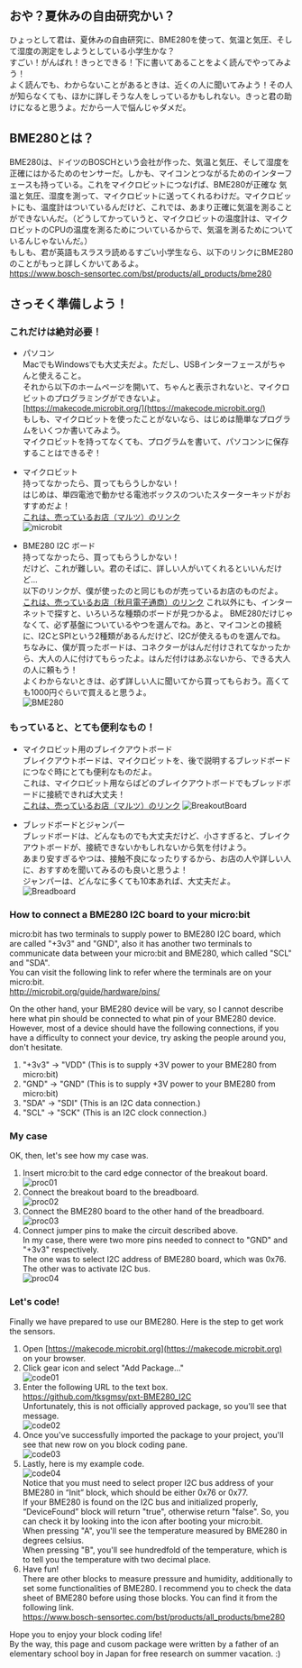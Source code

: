 ## おや？夏休みの自由研究かい？
ひょっとして君は、夏休みの自由研究に、BME280を使って、気温と気圧、そして湿度の測定をしようとしている小学生かな？  
すごい！がんばれ！きっとできる！下に書いてあることをよく読んでやってみよう！  
よく読んでも、わからないことがあるときは、近くの人に聞いてみよう！その人が知らなくても、ほかに詳しそうな人をしっているかもしれない。きっと君の助けになると思うよ。だから一人で悩んじゃダメだ。  

## BME280とは？
BME280は、ドイツのBOSCHという会社が作った、気温と気圧、そして湿度を正確にはかるためのセンサーだ。しかも、マイコンとつながるためのインターフェースも持っている。これをマイクロビットにつなげば、BME280が正確な 気温と気圧、湿度を測って、マイクロビットに送ってくれるわけだ。マイクロビットにも、温度計はついているんだけど、これでは、あまり正確に気温を測ることができないんだ。（どうしてかっていうと、マイクロビットの温度計は、マイクロビットのCPUの温度を測るためについているからで、気温を測るためについているんじゃないんだ。）  
もしも、君が英語もスラスラ読めるすごい小学生なら、以下のリンクにBME280のことがもっと詳しくかいてあるよ。  
https://www.bosch-sensortec.com/bst/products/all_products/bme280  

## さっそく準備しよう！
### これだけは絶対必要！
- パソコン  
MacでもWindowsでも大丈夫だよ。ただし、USBインターフェースがちゃんと使えること。  
それから以下のホームページを開いて、ちゃんと表示されないと、マイクロビットのプログラミングができないよ。  
[https://makecode.microbit.org/](https://makecode.microbit.org/)  
もしも、マイクロビットを使ったことがないなら、はじめは簡単なプログラムをいくつか書いてみよう。  
マイクロビットを持ってなくても、プログラムを書いて、パソコンンに保存することはできるぞ！  

- マイクロビット  
持ってなかったら、買ってもらうしかない！  
はじめは、単四電池で動かせる電池ボックスのついたスターターキッドがおすすめだよ！  
[これは、売っているお店（マルツ）のリンク](https://www.marutsu.co.jp/pc/i/839896/)  
![microbit](image000.jpg)  

- BME280 I2C ボード  
持ってなかったら、買ってもらうしかない！  
だけど、これが難しい。君のそばに、詳しい人がいてくれるといいんだけど...  
以下のリンクが、僕が使ったのと同じものが売っているお店のものだよ。  
[これは、売っているお店（秋月電子通商）のリンク](http://akizukidenshi.com/catalog/g/gK-09421/)
これ以外にも、インターネットで探すと、いろいろな種類のボードが見つかるよ。
BME280だけじゃなくて、必ず基盤についているやつを選んでね。あと、マイコンとの接続に、I2CとSPIという2種類があるんだけど、I2Cが使えるものを選んでね。  
ちなみに、僕が買ったボードは、コネクターがはんだ付けされてなかったから、大人の人に付けてもらったよ。はんだ付けはあぶないから、できる大人の人に頼もう！  
よくわからないときは、必ず詳しい人に聞いてから買ってもらおう。高くても1000円ぐらいで買えると思うよ。  
![BME280](image001.jpg)  

### もっていると、とても便利なもの！
- マイクロビット用のブレイクアウトボード  
ブレイクアウトボードは、マイクロビットを、後で説明するブレッドボードにつなぐ時にとても便利なものだよ。  
これは、マイクロビット用ならばどのブレイクアウトボードでもブレッドボードに接続できれば大丈夫！  
[これは、売っているお店（マルツ）のリンク](https://www.marutsu.co.jp/pc/i/839840/)
![BreakoutBoard](image01.jpg)  

- ブレッドボードとジャンパー  
ブレッドボードは、どんなものでも大丈夫だけど、小さすぎると、ブレイクアウトボードが、接続できないかもしれないから気を付けよう。  
あまり安すぎるやつは、接触不良になったりするから、お店の人や詳しい人に、おすすめを聞いてみるのも良いと思うよ！  
ジャンパーは、どんなに多くても10本あれば、大丈夫だよ。  
![Breadboard](image02.jpg)  

### How to connect a BME280 I2C board to your micro:bit
micro:bit has two terminals to supply power to BME280 I2C board, which are called "+3v3" and "GND", also it has another two terminals to communicate data between your micro:bit and BME280, which called "SCL" and "SDA".  
You can visit the following link to refer where the terminals are on your micro:bit.  
http://microbit.org/guide/hardware/pins/  
  
On the other hand, your BME280 device will be vary, so I cannot describe here what pin should be connected to what pin of your BME280 device. However, most of a device should have the following connections, if you have a difficulty to connect your device, try asking the people around you, don't hesitate.  

1. "+3v3" -> "VDD" (This is to supply +3V power to your BME280 from micro:bit)
2. "GND" -> "GND" (This is to supply +3V power to your BME280 from micro:bit)
3. "SDA" -> "SDI" (This is an I2C data connection.)
4. "SCL" -> "SCK" (This is an I2C clock connection.)

### My case
OK, then, let's see how my case was.

1. Insert micro:bit to the card edge connector of the breakout board.  
![proc01](proc01.jpg)  
2. Connect the breakout board to the breadboard.  
![proc02](proc02.jpg)  
3. Connect the BME280 board to the other hand of the breadboard.  
![proc03](proc03.jpg)  
4. Connect jumper pins to make the circuit described above.  
In my case, there were two more pins needed to connect to "GND" and "+3v3" respectively.  
The one was to select I2C address of BME280 board, which was 0x76. The other was to activate I2C bus.  
![proc04](proc04.jpg)  

### Let's code!
Finally we have prepared to use our BME280. Here is the step to get work the sensors.  

1. Open [https://makecode.microbit.org](https://makecode.microbit.org) on your browser.
2. Click gear icon and select "Add Package..."  
![code01](Capture.jpg)  
3. Enter the following URL to the text box.  
https://github.com/tksgmsy/pxt-BME280_I2C  
Unfortunately, this is not officially approved package, so you'll see that message.  
![code02](Capture02.jpg)  
4. Once you've successfully imported the package to your project, you'll see that new row on you block coding pane.  
![code03](Capture03.jpg)  
5. Lastly, here is my example code.  
![code04](Capture04.jpg)  
Notice that you must need to select proper I2C bus address of your BME280 in “Init” block, which should be either 0x76 or 0x77.  
If your BME280 is found on the I2C bus and initialized properly, “DeviceFound” block will return "true", otherwise return "false".
So, you can check it by looking into the icon after booting your micro:bit.  
When pressing "A", you'll see the temperature measured by BME280 in degrees celsius.  
When pressing "B", you'll see hundredfold of the temperature, which is to tell you the temperature with two decimal place.  
6. Have fun!  
There are other blocks to measure pressure and humidity, additionally to set some functionalities of BME280. I recommend you to check the data sheet of BME280 before using those blocks. You can find it from the following link.  
https://www.bosch-sensortec.com/bst/products/all_products/bme280
  
Hope you to enjoy your block coding life!  
By the way, this page and cusom package were written by a father of an elementary school boy in Japan for free research on summer vacation. :)
